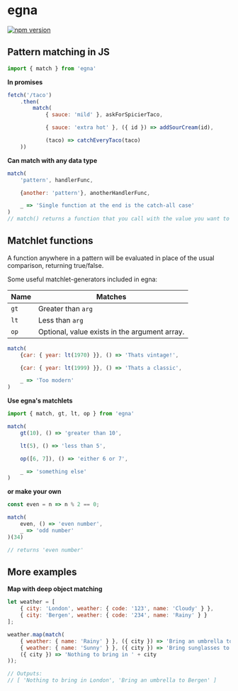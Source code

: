 # egna
[![npm version](https://badge.fury.io/js/egna.svg)](https://www.npmjs.com/package/egna)
## Pattern matching in JS

```javascript
import { match } from 'egna'
```

**In promises**
```javascript
fetch('/taco')
    .then(
        match(
            { sauce: 'mild' }, askForSpicierTaco,

            { sauce: 'extra hot' }, ({ id }) => addSourCream(id),

            (taco) => catchEveryTaco(taco)
    ))
```

**Can match with any data type**
```javascript
match(
    'pattern', handlerFunc,

    {another: 'pattern'}, anotherHandlerFunc,

    _ => 'Single function at the end is the catch-all case'
)
// match() returns a function that you call with the value you want to be matched.
```

## Matchlet functions

A function anywhere in a pattern will be evaluated in place of the usual comparison, returning true/false.

Some useful matchlet-generators included in egna:

| Name       | Matches                                                 |
|------------|---------------------------------------------------------|
| `gt`       | Greater than `arg`                                        |
| `lt`       | Less than `arg`                                           |
| `op`       | Optional, value exists in the argument     array.  |

```javascript
match(
    {car: { year: lt(1970) }}, () => 'Thats vintage!',

    {car: { year: lt(1999) }}, () => 'Thats a classic',

    _ => 'Too modern'
)
```

**Use egna's matchlets**
```javascript
import { match, gt, lt, op } from 'egna'

match(
    gt(10), () => 'greater than 10',

    lt(5), () => 'less than 5',

    op([6, 7]), () => 'either 6 or 7',

    _ => 'something else'
)
```

**or make your own**

```javascript
const even = n => n % 2 == 0;

match(
    even, () => 'even number',
    _ => 'odd number'
)(34)

// returns 'even number'
```

## More examples

**Map with deep object matching**
```javascript
let weather = [
    { city: 'London', weather: { code: '123', name: 'Cloudy' } },
    { city: 'Bergen', weather: { code: '234', name: 'Rainy' } }
];

weather.map(match(
    { weather: { name: 'Rainy' } }, ({ city }) => 'Bring an umbrella to ' + city,
    { weather: { name: 'Sunny' } }, ({ city }) => 'Bring sunglasses to ' + city,
    ({ city }) => 'Nothing to bring in ' + city
));

// Outputs:
// [ 'Nothing to bring in London', 'Bring an umbrella to Bergen' ]
```